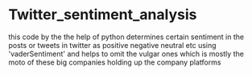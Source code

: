 # Twitter_sentiment_analysis
this code by the the help of python determines certain sentiment in the posts or tweets in twitter as positive negative neutral etc using 'vaderSentiment' and helps to omit the vulgar ones
which is mostly the moto of these big companies holding up the company platforms
